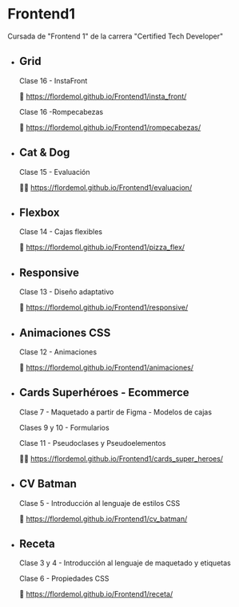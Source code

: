 # Frontend1
Cursada de "Frontend 1" de la carrera "Certified Tech Developer"

* ## Grid
  Clase 16 - InstaFront
    
  📸 https://flordemol.github.io/Frontend1/insta_front/
  
  Clase 16 -Rompecabezas
  
  🧩 https://flordemol.github.io/Frontend1/rompecabezas/
  
  
* ## Cat & Dog
  Clase 15 - Evaluación
  
  🐶🐱 https://flordemol.github.io/Frontend1/evaluacion/
  
  
* ## Flexbox
  Clase 14 - Cajas flexibles
  
  🍕 https://flordemol.github.io/Frontend1/pizza_flex/
  
  
* ## Responsive
  Clase 13 - Diseño adaptativo
  
  📏 https://flordemol.github.io/Frontend1/responsive/
  
  
* ## Animaciones CSS
  Clase 12 - Animaciones
  
  💫 https://flordemol.github.io/Frontend1/animaciones/


* ## Cards Superhéroes - Ecommerce
  Clase 7 - Maquetado a partir de Figma - Modelos de cajas
  
  Clases 9 y 10 - Formularios
  
  Clase 11 - Pseudoclases y Pseudoelementos

  🦸🏽 https://flordemol.github.io/Frontend1/cards_super_heroes/


* ## CV Batman
  Clase 5 - Introducción al lenguaje de estilos CSS

  🦇 https://flordemol.github.io/Frontend1/cv_batman/


* ## Receta
  Clase 3 y 4 - Introducción al lenguaje de maquetado y etiquetas

  Clase 6 - Propiedades CSS

  🥧 https://flordemol.github.io/Frontend1/receta/
